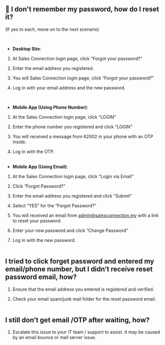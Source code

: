 
## 🔑 I don't remember my password, how do I reset it? 
<aside>
(If yes to each, move on to the next scenario)

<br> <!-- Adding one line space -->

 - **Desktop Site**:

  1. At Sales Connection login page, click “Forgot your password?”

  2. Enter the email address you registered.

  3. You will Sales Connection login page, click “Forgot your password?”

  4. Log in with your email address and the new password.

<br>
     
  - **Mobile App (Using Phone Number)**:

 1. At the Sales Connection login page, click “LOGIN”

 2. Enter the phone number you registered and click  “LOGIN”

 3. You will received a message from 62002 in your phone with an OTP inside.

 4. Log in with the OTP.
    <br><br>

- **Mobile App (Using Email)**:

 1. At the Sales Connection login page, click “Login via Email”

 2. Click “Forgot Password?”

 3. Enter the email address you registered and click “Submit”

 4. Select “YES” for the “Forgot Password?”

 5. You will received an email from admin@salesconnection.my with a link to reset your password.

 6. Enter your new password and click “Change Password”

 7. Log in with the new password.<br><br>

## I tried to click forget password and entered my email/phone number, but I didn’t receive reset password email, how?
<aside>

 1. Ensure that the email address you entered is registered and verified.

 2. Check your email spam/junk mail folder for the reset password email.<br><br>

## I still don’t get email /OTP after waiting, how?
<aside>

  1. Escalate this issue to your IT team / support to assist. It may be caused by an email bounce or mail server issue.
